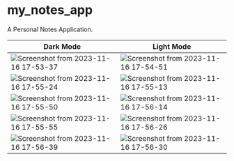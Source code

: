 # my_notes_app

A Personal Notes Application.

| Dark Mode                                                                                                                              | Light Mode                          |
| -------------------------------------------------------------------------------------------------------------------------------------- | --------------------------------------------------------------------------------------------------------------------------------------- |
| ![Screenshot from 2023-11-16 17-53-37](https://github.com/rahulbarna00/mobile-applications/assets/97344601/0688a8e1-2a2d-422a-a13b-25bc1851c534)| ![Screenshot from 2023-11-16 17-54-51](https://github.com/rahulbarna00/mobile-applications/assets/97344601/7202a020-df5b-49fb-af43-37f5bbfa3ea0) |
| ![Screenshot from 2023-11-16 17-55-24](https://github.com/rahulbarna00/mobile-applications/assets/97344601/92b2c76d-4051-4e22-9134-aa73a8ea36ab) | ![Screenshot from 2023-11-16 17-55-13](https://github.com/rahulbarna00/mobile-applications/assets/97344601/9edae610-bd47-4c26-b0a0-5aa762d13875) |
| ![Screenshot from 2023-11-16 17-55-50](https://github.com/rahulbarna00/mobile-applications/assets/97344601/7829c9e9-37b7-4ee2-b06d-4c661554c971) | ![Screenshot from 2023-11-16 17-56-14](https://github.com/rahulbarna00/mobile-applications/assets/97344601/0aa518a1-b59e-4761-b0ac-e0492ca388ce) |
| ![Screenshot from 2023-11-16 17-55-55](https://github.com/rahulbarna00/mobile-applications/assets/97344601/052e30e3-3264-4434-b805-a4f2ed786d80) | ![Screenshot from 2023-11-16 17-56-26](https://github.com/rahulbarna00/mobile-applications/assets/97344601/56a14412-c6b5-4f4b-ba75-eb114631b4a5) |
| ![Screenshot from 2023-11-16 17-56-39](https://github.com/rahulbarna00/mobile-applications/assets/97344601/e42a5deb-78c7-4b3d-b431-493fe49d5887) | ![Screenshot from 2023-11-16 17-56-30](https://github.com/rahulbarna00/mobile-applications/assets/97344601/ccf1186b-a0c4-42e5-b231-58ea136b4443) |
